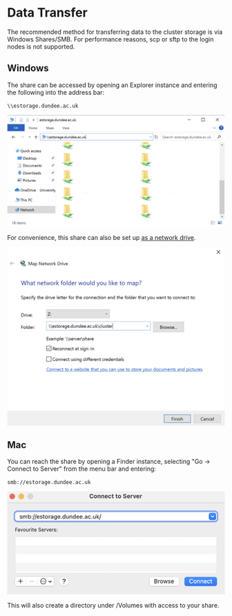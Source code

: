 # Data Transfer

The recommended method for transferring data to the cluster storage is via Windows Shares/SMB. For performance reasons, scp or sftp to the login nodes is not supported.

## Windows

The share can be accessed by opening an Explorer instance and entering the following into the address bar:

```console
\\estorage.dundee.ac.uk
```

![win-browse](_images/transfer-win-browse.png)

For convenience, this share can also be set up [as a network drive](https://support.microsoft.com/en-us/windows/map-a-network-drive-in-windows-29ce55d1-34e3-a7e2-4801-131475f9557d#ID0EBD=Windows_10).

![win-browse](_images/transfer-win-map-drive.png)

## Mac

You can reach the share by opening a Finder instance, selecting "Go -> Connect to Server" from the menu bar and entering:

```console
smb://estorage.dundee.ac.uk
```

![mac](_images/transfer-mac.png)

This will also create a directory under /Volumes with access to your share.
